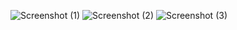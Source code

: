 ![Screenshot (1)](https://github.com/AnsperKatrin/store/assets/137103720/14027a37-19a9-41b2-bfb1-c35358b2e689)
![Screenshot (2)](https://github.com/AnsperKatrin/store/assets/137103720/2bcddcc6-f70b-4f6c-8e74-f3feec175b92)
![Screenshot (3)](https://github.com/AnsperKatrin/store/assets/137103720/8e71010e-48a4-4be6-9419-aaed87c16410)
